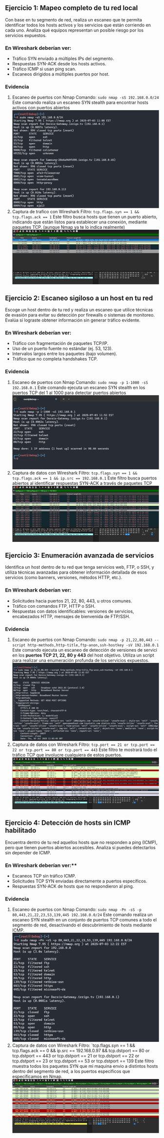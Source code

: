 ## Ejercicio 1: Mapeo completo de tu red local

Con base en tu segmento de red, realiza un escaneo que te permita identificar todos los hosts activos y los servicios que están corriendo en cada uno. Analiza qué equipos representan un posible riesgo por los servicios expuestos.
### En Wireshark deberían ver:

- Tráfico SYN enviado a múltiples IPs del segmento.
- Respuestas SYN-ACK desde los hosts activos.
- Tráfico ICMP si usan ping scan.
- Escaneos dirigidos a múltiples puertos por host.
### Evidencia
1. Escaneo de puertos con Nmap
Comando: `sudo nmap -sS 192.168.0.0/24`
Este comando realiza un escaneo SYN stealth para encontrar hosts activos con puertos abiertos
![](2_escaneo_puertos_abiertos.png)
2. Captura de trafico con Wireshark
Filtro: `tcp.flags.syn == 1 && tcp.flags.ack == 1`
Este filtro busca hosts que tienen un puerto abierto, indicando que están listos para establecer una conexión, mediante paquetes TCP. (aunque Nmap ya te lo indica realmente)
![](3_captura_puertos_abiertos.png)
## Ejercicio 2: Escaneo sigiloso a un host en tu red

Escoge un host dentro de tu red y realiza un escaneo que utilice técnicas de evasión para evitar su detección por firewalls o sistemas de monitoreo. Evalúa si lograste obtener información sin generar tráfico evidente.
### En Wireshark deberían ver:
- Tráfico con fragmentación de paquetes TCP/IP.
- Uso de un puerto fuente no estándar (ej. 53, 123).
- Intervalos largos entre los paquetes (bajo volumen).
- Tráfico que no completa handshakes TCP.
### Evidencia
1. Escaneo de puertos con Nmap
Comando: `sudo nmap -p 1-1000 -sS 192.168.0.1`
Este comando ejecuta un escaneo SYN stealth en los puertos TCP del 1 al 1000 para detectar puertos abiertos
![](4_escaneo_puertos_host.png)
2. Captura de datos con Wireshark
Filtro: `tcp.flags.syn == 1 && tcp.flags.ack == 1 && ip.src == 192.168.0.1`
Este filtro busca puertos abiertos al identificar respuestas SYN-ACK a través de paquetes TCP
![](5_captura_puertos_host.png)
## Ejercicio 3: Enumeración avanzada de servicios

Identifica un host dentro de tu red que tenga servicios web, FTP, o SSH, y utiliza técnicas avanzadas para obtener información detallada de esos servicios (como banners, versiones, métodos HTTP, etc.).
### En Wireshark deberían ver:
- Solicitudes hacia puertos 21, 22, 80, 443, u otros comunes.
- Tráfico con comandos FTP, HTTP o SSH.
- Respuestas con datos identificables: versiones de servicios, encabezados HTTP, mensajes de bienvenida de FTP/SSH.
### Evidencia
1. Escaneo de puertos con Nmap
Comando: `sudo nmap -p 21,22,80,443 --script http-methods,http-title,ftp-anon,ssh-hostkey -sV 192.168.0.1`
Este comando ejecuta un escaneo de detección de versiones de servici en los **puertos TCP 21, 22, 80 y 443** del host objetivo. Utiliza un script para realizar una enumeración profunda de los servicios expuestos.
![](6_escaneo_web_host.png)
2. Captura de datos con Wireshark
Filtro: `tcp.port == 21 or tcp.port == 22 or tcp.port == 80 or tcp.port == 443`
Este filtro te mostrará todo el tráfico TCP que involucre cualquiera de estos puertos.
![](7_captura_web_host.png)
## Ejercicio 4: Detección de hosts sin ICMP habilitado

Encuentra dentro de tu red aquellos hosts que no responden a ping (ICMP), pero que tienen puertos abiertos accesibles. Analiza si puedes detectarlos sin depender de ICMP.
### En Wireshark deberían ver:**
- Escaneos TCP sin tráfico ICMP.
- Solicitudes TCP SYN enviadas directamente a puertos específicos.
- Respuestas SYN-ACK de hosts que no respondieron al ping.
### Evidencia 
1. Escaneo de puertos con Nmap
Comando: `sudo nmap -Pn -sS -p 80,443,21,22,23,53,139,445 192.168.0.0/24`
Este comando realiza un escaneo SYN stealth en un conjunto de puertos TCP comunes a todo el segmento de red, desactivando el descubrimiento de hosts mediante ICMP.
![](8_escaneo_sin_icmp.png)
2. Captura de datos con Wireshark
Filtro: `tcp.flags.syn == 1 && tcp.flags.ack == 0 && ip.src == 192.168.0.97 && tcp.dstport == 80 or tcp.dstport == 443 or tcp.dstport == 21 or tcp.dstport == 22 or tcp.dstport == 23 or tcp.dstport == 53 or tcp.dstport == 139
Este filtro muestra todos los paquetes SYN que mi maquina envio a distintos hosts dentro del segmento de red, a los puertos especificos que especificamos en Nmap.
![](9_captura_sin_icmp.png)